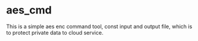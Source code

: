 # aes_cmd
This is a simple aes enc command tool, const input and output file, which is to protect private data to cloud service.
